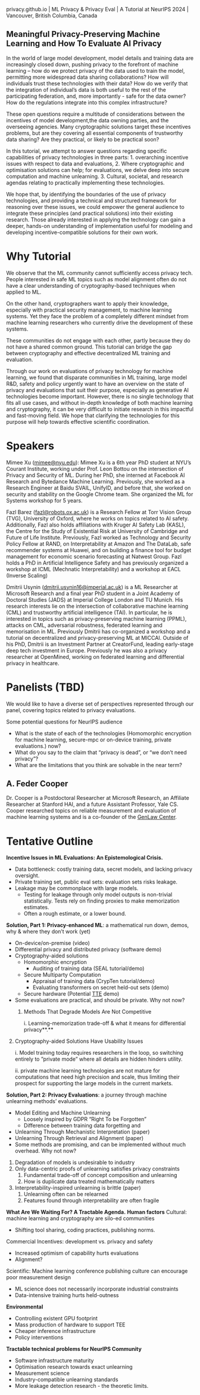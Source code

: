 privacy.github.io | ML Privacy &amp; Privacy Eval | A Tutorial at NeurIPS 2024 | Vancouver, British Columbia, Canada
## Meaningful Privacy-Preserving Machine Learning and How To Evaluate AI Privacy
In the world of large model development, model details and training data are increasingly closed down, pushing privacy to the forefront of machine learning – how do we protect privacy of the data used to train the model, permitting more widespread data sharing collaborations? How will individuals trust these technologies with their data? How do we verify that the integration of individual’s data is both useful to the rest of the participating federation, and, more importantly - safe for the data owner? How do the regulations integrate into this complex infrastructure?

These open questions require a multitude of considerations between the incentives of model development,the  data owning parties, and the overseeing agencies. Many cryptographic solutions target these incentives problems, but  are they covering all essential components of trustworthy data sharing? Are they practical, or likely to be practical soon?

In this tutorial, we attempt to answer questions regarding specific capabilities of privacy technologies in three parts: 1. overarching incentive issues with respect to data and evaluations, 2. Where cryptographic and optimisation solutions can help; for evaluations, we delve deep into secure computation and machine unlearning. 3. Cultural, societal, and research agendas relating to practically implementing these technologies.

We hope that, by identifying the boundaries of the use of privacy technologies, and providing a technical and structured framework for reasoning over these issues, we could empower the general audience to integrate these principles (and practical solutions) into their existing research. Those already interested in applying the technology can gain a deeper, hands-on understanding of implementation useful for modeling and developing incentive-compatible solutions for their own work.

# Why Tutorial
We observe that the ML community cannot sufficiently access privacy tech. People interested in safe ML topics such as model alignment often do not have a clear understanding of cryptography-based techniques when applied to ML.

On the other hand, cryptographers want to apply their knowledge, especially with practical security management, to machine learning systems. Yet they face the problem of a completely different mindset from machine learning researchers who currently drive the development of these systems.

These communities do not engage with each other, partly because they do not have a shared common ground. This tutorial can bridge the gap between cryptography and effective decentralized ML training and evaluation.

Through our work on evaluations of privacy technology for machine learning, we found that disparate communities in ML training, large model R&D, safety and policy urgently want to have an overview on the state of privacy and evaluations that suit their purpose, especially as generative AI technologies become important. However, there is no single technology that fits all use cases, and without in-depth knowledge of both machine learning and cryptography, it can be very difficult to initiate research in this impactful and fast-moving field. We hope that clarifying the technologies for this purpose will help towards effective scientific coordination.

# Speakers
Mimee Xu (​mimee@nyu.edu​)​: ​Mimee Xu is a 6th year PhD student at NYU’s Courant Institute, working under Prof. Leon Bottou on the intersection of Privacy and Security of ML. During her PhD, she interned at Facebook AI Research and Bytedance Machine Learning. Previously, she worked as a Research Engineer at Baidu SVAIL, UnifyID, and before that, she worked on security and stability on the Google Chrome team. She organized the ML for Systems workshop for 5 years.

Fazl Barez (fazl@robots.ox.ac.uk) is a Research Fellow at Torr Vision Group (TVG), University of Oxford, where he works on topics related to AI safety. Additionally, Fazl also holds affiliations with Kruger AI Safety Lab (KASL), the Centre for the Study of Existential Risk at University of Cambridge and Future of Life Institute.  Previously, Fazl  worked as Technology and Security Policy Fellow at RAND, on Interpretability at Amazon and The DataLab, safe recommender systems at Huawei, and on building a finance tool for budget management for economic scenario forecasting at Natwest Group. Fazl holds a PhD in Artificial Intelligence Safety and has previously organized a workshop at ICML (Mechnatic Interpretability) and a workshop at EACL (Inverse Scaling)

Dmitrii Usynin (dmitrii.usynin16@imperial.ac.uk) is a ML Researcher at Microsoft Research and a final year PhD student in a Joint Academy of Doctoral Studies (JADS) at Imperial College London and TU Munich. His research interests lie on the intersection of collaborative machine learning (CML) and trustworthy artificial intelligence (TAI). In particular, he is  interested in topics such as privacy-preserving machine learning (PPML), attacks on CML, adversarial robustness, federated learning and memorisation in ML. Previously Dmitrii has co-organized a workshop and a tutorial on decentralized and privacy-preserving ML at MICCAI. Outside of his PhD, Dmitrii is an Investment Partner at CreatorFund, leading early-stage deep tech investment in Europe. Previously he was also a privacy researcher at OpenMined, working on federated learning and differential privacy in healthcare.

# Panelists (TBD)
We would like to have a diverse set of perspectives represented through our panel, covering topics related to privacy evaluations.

Some potential questions for NeurIPS audience
* What is the state of each of the technologies (Homomorphic encryption for machine learning, secure-mpc or on-device training, private evaluations.) now?
* What do you say to the claim that “privacy is dead”, or “we don’t need privacy”?
* What are the limitations that you think are solvable in the near term?

## A. Feder Cooper
Dr. Cooper is a Postdoctoral Researcher at Microsoft Research, an Affiliate Researcher at Stanford HAI, and a future Assistant Professor, Yale CS. Cooper researched topics on reliable measurement and evaluation of machine learning systems and is a co-founder of the [GenLaw Center](https://genlaw.org/).

# Tentative Outline
**Incentive Issues in ML Evaluations: An Epistemological Crisis.**

* Data bottleneck: costly training data, secret models, and lacking privacy oversight.
* Private training set, public eval sets: evaluation sets risks leakage.
* Leakage may be commonplace with large models.
  * Testing for leakage through only model outputs is non-trivial statistically. Tests rely on finding proxies to make memorization estimates.
  * Often a rough estimate, or a lower bound.

**Solution, Part 1: Privacy-enhanced ML**: a mathematical run down, demos, why & where they don’t work (yet)

* On-device/on-premise (video)
* Differential privacy and distributed privacy (software demo)
* Cryptography-aided solutions
  * Homomorphic encryption
    * Auditing of training data  (SEAL tutorial/demo)
  * Secure Multiparty Computation
    * Appraisal of training data  (CrypTen tutorial/demo)
    * Evaluating transformers on secret held-out sets (demo)
  * Secure hardware (Potential [TTE](https://learn.microsoft.com/en-us/azure/confidential-computing/trusted-execution-environment) demo)
* Some evaluations are practical, and should be private. Why not now?
  1. Methods That Degrade Models Are Not Competitive

		i. Learning-memorization trade-off & what it means for differential privacy**.**

2. Cryptography-aided Solutions Have Usability Issues

   i. Model training today requires researchers in the loop, so switching entirely to ”private mode” where all details are hidden hinders utility.

   ii. private machine learning technologies are not mature for computations that need high precision and scale, thus limiting their prospect for supporting the large models in the current markets.

**Solution, Part 2: Privacy Evaluations**: a journey through machine unlearning methods’ evaluations.

* Model Editing and Machine Unlearning
  * Loosely inspired by GDPR “Right To be Forgotten”
  * Difference between training data forgetting and
* Unlearning Through Mechanistic Interpretation (paper)
* Unlearning Through Retrieval and Alignment (paper)
* Some methods are promising, and can be implemented without much overhead. Why not now?
1. Degradation of models is undesirable to industry
2. Only data-centric proofs of unlearning satisfies privacy constraints
   1. Fundamental trade-off of concept composition and unlearning
   2. How is duplicate data treated mathematically matters
3. Interpretability-inspired unlearning is brittle (paper)
   1. Unlearning often can be relearned
   2. Features found through interpretability are often fragile

**What Are We Waiting For? A Tractable Agenda.**
**Human factors**
Cultural: machine learning and cryptography are silo-ed communities

* Shifting tool sharing, coding practices, publishing norms.

Commercial Incentives: development vs. privacy and safety

* Increased optimism of capability hurts evaluations
* Alignment?

Scientific: Machine learning conference publishing culture can encourage poor measurement design

* ML science does not necessarily incorporate industrial constraints
* Data-intensive training hurts held-outness

**Environmental**
* Controlling existent GPU footprint
* Mass production of hardware to support TEE
* Cheaper inference infrastructure
* Policy interventions

**Tractable technical problems for NeurIPS Community**

* Software infrastructure maturity
* Optimisation research towards exact unlearning
* Measurement science
* Industry-compatible unlearning standards
* More leakage detection research \- the theoretic limits.
